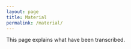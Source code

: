 ```yaml
---
layout: page
title: Material
permalink: /material/
---
```


This page explains what have been transcribed.
